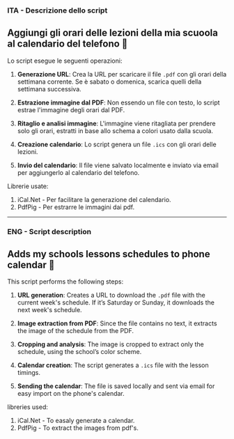 ### ITA - Descrizione dello script

## Aggiungi gli orari delle lezioni della mia scuoola al calendario del telefono 📅

Lo script esegue le seguenti operazioni:

1. **Generazione URL**: Crea la URL per scaricare il file `.pdf` con gli orari della settimana corrente. Se è sabato o domenica, scarica quelli della settimana successiva.
   
2. **Estrazione immagine dal PDF**: Non essendo un file con testo, lo script estrae l'immagine degli orari dal PDF.

3. **Ritaglio e analisi immagine**: L'immagine viene ritagliata per prendere solo gli orari, estratti in base allo schema a colori usato dalla scuola.

4. **Creazione calendario**: Lo script genera un file `.ics` con gli orari delle lezioni.

5. **Invio del calendario**: Il file viene salvato localmente e inviato via email per aggiungerlo al calendario del telefono.


Librerie usate:
1. iCal.Net - Per facilitare la generazione del calendario.
2. PdfPig - Per estrarre le immagini dai pdf.

---

### ENG - Script description

## Adds my schools lessons schedules to phone calendar 📅

This script performs the following steps:

1. **URL generation**: Creates a URL to download the `.pdf` file with the current week's schedule. If it’s Saturday or Sunday, it downloads the next week's schedule.

2. **Image extraction from PDF**: Since the file contains no text, it extracts the image of the schedule from the PDF.

3. **Cropping and analysis**: The image is cropped to extract only the schedule, using the school’s color scheme.

4. **Calendar creation**: The script generates a `.ics` file with the lesson timings.

5. **Sending the calendar**: The file is saved locally and sent via email for easy import on the phone's calendar.

libreries used:
1. iCal.Net -  To easaly generate a calendar.
2. PdfPig - To extract the images from pdf's.
